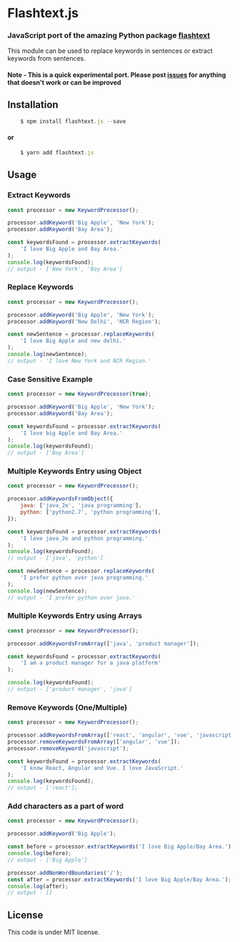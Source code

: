# Flashtext.js

### JavaScript port of the amazing Python package [flashtext](https://github.com/vi3k6i5/flashtext)

This module can be used to replace keywords in sentences or extract keywords from sentences.

#### Note - This is a quick experimental port. Please post [issues](https://github.com/vi3k6i5/flashtext/issues) for anything that doesn't work or can be improved

## Installation

```javascript
	$ npm install flashtext.js --save
```

#### or


```javascript
	$ yarn add flashtext.js
```

## Usage

### Extract Keywords

```javascript
const processor = new KeywordProcessor();

processor.addKeyword('Big Apple', 'New York');
processor.addKeyword('Bay Area');

const keywordsFound = processor.extractKeywords(
	'I love Big Apple and Bay Area.'
);
console.log(keywordsFound);
// output - ['New York', 'Bay Area']
```

### Replace Keywords

```javascript
const processor = new KeywordProcessor();

processor.addKeyword('Big Apple', 'New York');
processor.addKeyword('New Delhi', 'NCR Region');

const newSentence = processor.replaceKeywords(
	'I love Big Apple and new delhi.'
);
console.log(newSentence);
// output - 'I love New York and NCR Region.'
```

### Case Sensitive Example

```javascript
const processor = new KeywordProcessor(true);

processor.addKeyword('Big Apple', 'New York');
processor.addKeyword('Bay Area');

const keywordsFound = processor.extractKeywords(
	'I love big Apple and Bay Area.'
);
console.log(keywordsFound);
// output - ['Bay Area']
```

### Multiple Keywords Entry using Object

```javascript
const processor = new KeywordProcessor();

processor.addKeywordsFromObject({
	java: ['java_2e', 'java programming'],
	python: ['python2.7', 'python programming'],
});

const keywordsFound = processor.extractKeywords(
	'I love java_2e and python programming.'
);
console.log(keywordsFound);
// output - ['java', 'python']

const newSentence = processor.replaceKeywords(
	'I prefer python over java programming.'
);
console.log(newSentence);
// output - 'I prefer python over java.'
```

### Multiple Keywords Entry using Arrays

```javascript
const processor = new KeywordProcessor();

processor.addKeywordsFromArray(['java', 'product manager']);

const keywordsFound = processor.extractKeywords(
	'I am a product manager for a java platform'
);

console.log(keywordsFound);
// output - ['product manager', 'java']
```

### Remove Keywords (One/Multiple)

```javascript
const processor = new KeywordProcessor();

processor.addKeywordsFromArray(['react', 'angular', 'vue', 'javascript']);
processor.removeKeywordsFromArray(['angular', 'vue']);
processor.removeKeyword('javascript');

const keywordsFound = processor.extractKeywords(
	'I know React, Angular and Vue. I love JavaScript.'
);
console.log(keywordsFound);
// output - ['react'];
```

### Add characters as a part of word

```javascript
const processor = new KeywordProcessor();

processor.addKeyword('Big Apple');

const before = processor.extractKeywords('I love Big Apple/Bay Area.');
console.log(before);
// output - ['Big Apple']

processor.addNonWordBoundaries('/');
const after = processor.extractKeywords('I love Big Apple/Bay Area.');
console.log(after);
// output - []
```

## License

This code is under MIT license.